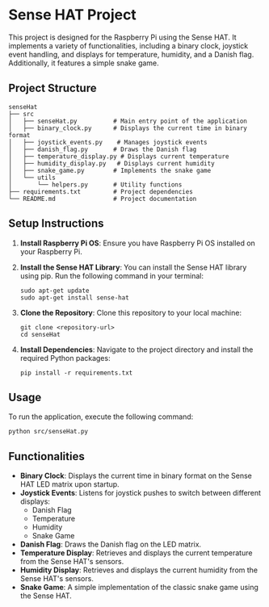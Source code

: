 # Sense HAT Project

This project is designed for the Raspberry Pi using the Sense HAT. It implements a variety of functionalities, including a binary clock, joystick event handling, and displays for temperature, humidity, and a Danish flag. Additionally, it features a simple snake game.

## Project Structure

```
senseHat
├── src
│   ├── senseHat.py          # Main entry point of the application
│   ├── binary_clock.py      # Displays the current time in binary format
│   ├── joystick_events.py    # Manages joystick events
│   ├── danish_flag.py       # Draws the Danish flag
│   ├── temperature_display.py # Displays current temperature
│   ├── humidity_display.py   # Displays current humidity
│   ├── snake_game.py        # Implements the snake game
│   └── utils
│       └── helpers.py       # Utility functions
├── requirements.txt         # Project dependencies
└── README.md                # Project documentation
```

## Setup Instructions

1. **Install Raspberry Pi OS**: Ensure you have Raspberry Pi OS installed on your Raspberry Pi.

2. **Install the Sense HAT Library**: You can install the Sense HAT library using pip. Run the following command in your terminal:
   ```
   sudo apt-get update
   sudo apt-get install sense-hat
   ```

3. **Clone the Repository**: Clone this repository to your local machine:
   ```
   git clone <repository-url>
   cd senseHat
   ```

4. **Install Dependencies**: Navigate to the project directory and install the required Python packages:
   ```
   pip install -r requirements.txt
   ```

## Usage

To run the application, execute the following command:
```
python src/senseHat.py
```

## Functionalities

- **Binary Clock**: Displays the current time in binary format on the Sense HAT LED matrix upon startup.
- **Joystick Events**: Listens for joystick pushes to switch between different displays:
  - Danish Flag
  - Temperature
  - Humidity
  - Snake Game
- **Danish Flag**: Draws the Danish flag on the LED matrix.
- **Temperature Display**: Retrieves and displays the current temperature from the Sense HAT's sensors.
- **Humidity Display**: Retrieves and displays the current humidity from the Sense HAT's sensors.
- **Snake Game**: A simple implementation of the classic snake game using the Sense HAT.

